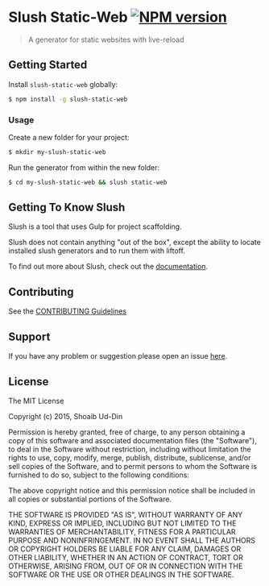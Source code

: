 # Slush Static-Web [![NPM version](https://badge-me.herokuapp.com/api/npm/slush-static-web.png)](http://badges.enytc.com/for/npm/slush-static-web)

> A generator for static websites with live-reload


## Getting Started

Install `slush-static-web` globally:

```bash
$ npm install -g slush-static-web
```

### Usage

Create a new folder for your project:

```bash
$ mkdir my-slush-static-web
```

Run the generator from within the new folder:

```bash
$ cd my-slush-static-web && slush static-web
```

## Getting To Know Slush

Slush is a tool that uses Gulp for project scaffolding.

Slush does not contain anything "out of the box", except the ability to locate installed slush generators and to run them with liftoff.

To find out more about Slush, check out the [documentation](https://github.com/slushjs/slush).

## Contributing

See the [CONTRIBUTING Guidelines](https://github.com/shoaibuddin/slush-static-web/blob/master/CONTRIBUTING.md)

## Support
If you have any problem or suggestion please open an issue [here](https://github.com/shoaibuddin/slush-static-web/issues).

## License 

The MIT License

Copyright (c) 2015, Shoaib Ud-Din

Permission is hereby granted, free of charge, to any person
obtaining a copy of this software and associated documentation
files (the "Software"), to deal in the Software without
restriction, including without limitation the rights to use,
copy, modify, merge, publish, distribute, sublicense, and/or sell
copies of the Software, and to permit persons to whom the
Software is furnished to do so, subject to the following
conditions:

The above copyright notice and this permission notice shall be
included in all copies or substantial portions of the Software.

THE SOFTWARE IS PROVIDED "AS IS", WITHOUT WARRANTY OF ANY KIND,
EXPRESS OR IMPLIED, INCLUDING BUT NOT LIMITED TO THE WARRANTIES
OF MERCHANTABILITY, FITNESS FOR A PARTICULAR PURPOSE AND
NONINFRINGEMENT. IN NO EVENT SHALL THE AUTHORS OR COPYRIGHT
HOLDERS BE LIABLE FOR ANY CLAIM, DAMAGES OR OTHER LIABILITY,
WHETHER IN AN ACTION OF CONTRACT, TORT OR OTHERWISE, ARISING
FROM, OUT OF OR IN CONNECTION WITH THE SOFTWARE OR THE USE OR
OTHER DEALINGS IN THE SOFTWARE.

